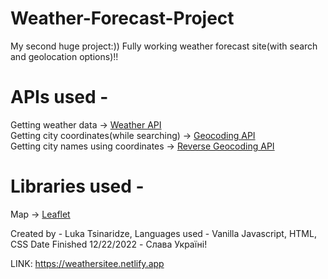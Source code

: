 # Weather-Forecast-Project

My second huge project:)) Fully working weather forecast site(with search and geolocation options)!!

# APIs used -
Getting weather data -> [Weather API](https://open-meteo.com)<br>
Getting city coordinates(while searching) -> [Geocoding API](https://apidocs.geoapify.com/docs/geocoding/forward-geocoding/#about)<br>
Getting city names using coordinates -> [Reverse Geocoding API](https://apidocs.geoapify.com/docs/geocoding/reverse-geocoding/#about)<br>

# Libraries used -
Map -> [Leaflet](https://leafletjs.com)<br> 

Created by - Luka Tsinaridze, Languages used - Vanilla Javascript, HTML, CSS
Date Finished 12/22/2022 - Слава Україні!


LINK: https://weathersitee.netlify.app

